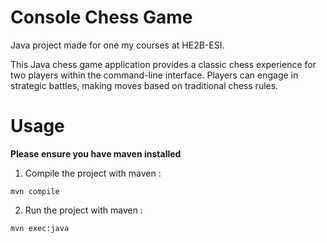 # Console Chess Game 

Java project made for one my courses at HE2B-ESI. 

This Java chess game application provides a classic chess experience for two players within the command-line interface. Players can engage in strategic battles, making moves based on traditional chess rules.

# Usage 

**Please ensure you have maven installed**

1. Compile the project with maven : 

```
mvn compile
```

2. Run the project with maven : 

```
mvn exec:java
```
